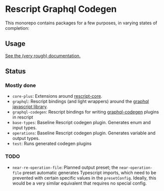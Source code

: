 # Rescript Graphql Codegen
This monorepo contains packages for a few purposes, in varying states of completion:
## Usage
[See the (very rough) documentation.](https://github.com/cwstra/rescript-graphql-codegen/wiki)
## Status
### Mostly done
- `core-plus`: Extensions around [rescript-core](https://github.com/rescript-association/rescript-core).
- `graphql`: Rescript bindings (and light wrappers) around the [graphql javascript library](https://github.com/graphql/graphql-js).
- `graphql-codegen`: Rescript bindings for writing [graphql-codegen](https://github.com/dotansimha/graphql-code-generator) plugins in rescript
- `base-types`: Baseline Rescript codegen plugin. Generates enum and input types.
- `operations`: Baseline Rescript codegen plugin. Generates variable and output types.
- `test`: Runs generated codegen plugins
### TODO
- `near-re-operation-file`: Planned output preset; the `near-operation-file` preset automatic generates Typescript imports, which need to be prevented with certain specific values in the `presetConfig`. Ideally, this would be a very similar equivalent that requires no special config.
